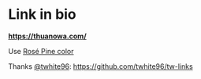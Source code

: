 # Link in bio

**<https://thuanowa.com/>**

Use [Rosé Pine color](https://rosepinetheme.com/)

Thanks [@twhite96](https://github.com/twhite96): <https://github.com/twhite96/tw-links>
